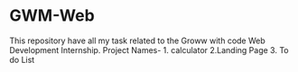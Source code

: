 # GWM-Web
This repository have all my task related to the Groww with code Web Development Internship.
Project Names- 1. calculator 2.Landing Page 3. To do List
